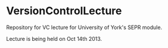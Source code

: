VersionControlLecture
=====================

Repository for VC lecture for University of York's SEPR module.

Lecture is being held on Oct 14th 2013.
